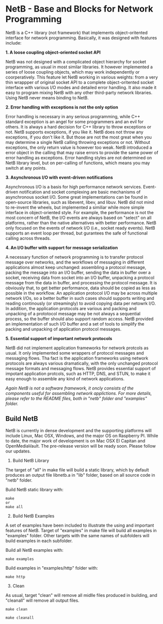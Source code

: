 # NetB - Base and Blocks for Network Programming  

NetB is a C++ library (not framework) that implements object-oritented interface for network programming. Basically, it was designed with features include: 

**1. A loose coupling object-oriented socket API**         

NetB was not designed with a complicated object hierarchy for socket programming, as usual in most similar libraries. It however implemented a series of loose coupling objects, which may work independently or coorperatively. This feature let NetB working in various weights: from a very thin wrappper of original socket API to a complete object-oritented socket interface with various I/O modes and detailed error handling. It also made it easy to program mixing NetB with any other third-party network libraries. Using NetB never means binding to NetB. 

**2. Error handling with exceptions is not the only option**    

Error handling is necessary in any serious programming, while C++ standard exception is an angel for some programmers and an evil for others. It is always a hard decision for C++ library to throw exceptions or not. NetB supports exceptions, if you like it. NetB does not throw any exceptions, if you don't like it. But those are not the most great when you may determine a single NetB calling throwing exceptions or not. Without exceptions, the only return value is however too weak. NetB introduced a error object in the calling that may raise errors to provide the same power of error handling as exceptions. Error handling styles are not determined on NetB library level, but on per-calling of functions, which means you may switch at any points.  

**3. Asynchronous I/O with event-driven notifications**  

Asynchronous I/O is a basis for high performance network services. Event-driven notification and socket complexing are basic mechanisms of asynchronous socket I/O. Some great implementations can be found in open-source libraries, such as libevent, libev, and libuv. NetB did not mind to re-invent the wheels, but implemented a similiar while more simple interface in object-oriented style. For example, the performance is not the most concern of NetB, the I/O events are always based on "select" on all platforms, rather than the native alternatives with better performance. NetB only focused on the events of network I/O (i.e., socket ready events). NetB supports an event loop per thread, but gurantees the safe of functional calling across threads.   

**4. An I/O buffer with support for message serialization**   

A necessary function of network programming is to transfer protocol message over networks, and the workflows of messaging in different applications almost keep unchanged: assembling a protocol message, packing the message into an I/O buffer, sending the data in buffer over a socket, receiving data from socket into an I/O buffer, unpacking a protocol message from the data in buffer, and processing the protocol message. It is obviously that, to get better performance, data should be copied as less as possible in the workflow. An application protocol I/O may be across multiple network I/Os, so a better buffer in such cases should supports writing and reading continously (or streamingly) to avoid copying data per netowrk I/O. In addition, the application protocols are various and packing and unpacking of a prototocol message may be not always a sequential process, so the buffer should also support random access. NetB provided an implementation of such I/O buffer and a set of tools to simplify the packing and unpacking of application protocol messages.    

**5. Essential support of important network protocols**    

NetB did not implement application frameworks for network protcols as usual. It only implemented some wrappers of protocol messages and messaging flows. Tha fact is the application frameworks using network protocols are always various dramatically, with the only unchanged protocol message formats and messaging flows. NetB provides essential support of impotant application protcols, such as HTTP, DNS, and STUN, to make it easy enough to assemble any kind of network applications.  

*Again NetB is not a software framework, it oncly consists of the components useful for assembling network applictions. For more details, please refer to the README files, both in "netb" folder and "examples" folder.*  

## Build NetB

NetB is currently in dense development and the supporting platforms will include Linux, Mac OSX, Windows, and the major OS on Raspberry PI. While to date, the major work of development is on Mac OSX EI Capitan and OpenMediaVault. The pre-release version will be ready soon. Please follow our updates. 

1. Build NetB Library

The target of "all" in make file will build a static library, which by default produces an output file libnetb.a in "lib" folder, based on all source code in "netb" folder.   

Build NetB static library with:  
```shell
make
or
make all  
```

2. Build NetB Examples  

A set of examples have been included to illustrate the using and important features of NetB. Target of "examples" in make file will build all examples in "examples" folder. Other targets with the same names of subfolders will build examples in each subfolder. 

Build all NetB examples with:    
```shell
make examples
```

Build examples in "examples/http" folder with:  
```shell
make http  
```

3. Clean  

As usual, target "clean" will remove all midlle files produced in building, and "cleanall" will remove all output files. 

```shell
make clean
```

```shell
make cleanall
```
